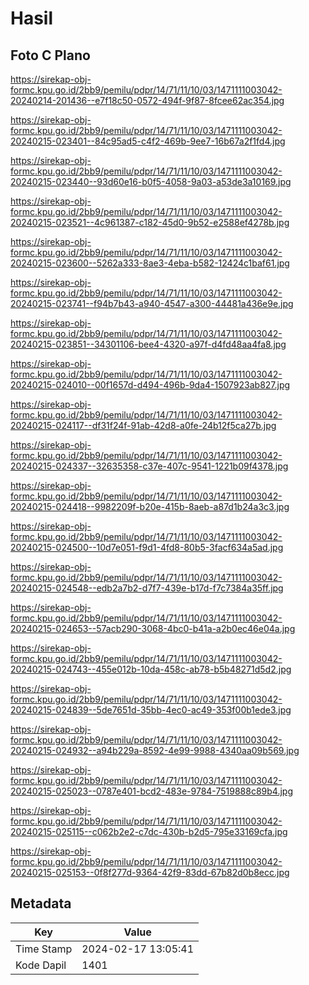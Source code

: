 # Hasil

## Foto C Plano

https://sirekap-obj-formc.kpu.go.id/2bb9/pemilu/pdpr/14/71/11/10/03/1471111003042-20240214-201436--e7f18c50-0572-494f-9f87-8fcee62ac354.jpg

https://sirekap-obj-formc.kpu.go.id/2bb9/pemilu/pdpr/14/71/11/10/03/1471111003042-20240215-023401--84c95ad5-c4f2-469b-9ee7-16b67a2f1fd4.jpg

https://sirekap-obj-formc.kpu.go.id/2bb9/pemilu/pdpr/14/71/11/10/03/1471111003042-20240215-023440--93d60e16-b0f5-4058-9a03-a53de3a10169.jpg

https://sirekap-obj-formc.kpu.go.id/2bb9/pemilu/pdpr/14/71/11/10/03/1471111003042-20240215-023521--4c961387-c182-45d0-9b52-e2588ef4278b.jpg

https://sirekap-obj-formc.kpu.go.id/2bb9/pemilu/pdpr/14/71/11/10/03/1471111003042-20240215-023600--5262a333-8ae3-4eba-b582-12424c1baf61.jpg

https://sirekap-obj-formc.kpu.go.id/2bb9/pemilu/pdpr/14/71/11/10/03/1471111003042-20240215-023741--f94b7b43-a940-4547-a300-44481a436e9e.jpg

https://sirekap-obj-formc.kpu.go.id/2bb9/pemilu/pdpr/14/71/11/10/03/1471111003042-20240215-023851--34301106-bee4-4320-a97f-d4fd48aa4fa8.jpg

https://sirekap-obj-formc.kpu.go.id/2bb9/pemilu/pdpr/14/71/11/10/03/1471111003042-20240215-024010--00f1657d-d494-496b-9da4-1507923ab827.jpg

https://sirekap-obj-formc.kpu.go.id/2bb9/pemilu/pdpr/14/71/11/10/03/1471111003042-20240215-024117--df31f24f-91ab-42d8-a0fe-24b12f5ca27b.jpg

https://sirekap-obj-formc.kpu.go.id/2bb9/pemilu/pdpr/14/71/11/10/03/1471111003042-20240215-024337--32635358-c37e-407c-9541-1221b09f4378.jpg

https://sirekap-obj-formc.kpu.go.id/2bb9/pemilu/pdpr/14/71/11/10/03/1471111003042-20240215-024418--9982209f-b20e-415b-8aeb-a87d1b24a3c3.jpg

https://sirekap-obj-formc.kpu.go.id/2bb9/pemilu/pdpr/14/71/11/10/03/1471111003042-20240215-024500--10d7e051-f9d1-4fd8-80b5-3facf634a5ad.jpg

https://sirekap-obj-formc.kpu.go.id/2bb9/pemilu/pdpr/14/71/11/10/03/1471111003042-20240215-024548--edb2a7b2-d7f7-439e-b17d-f7c7384a35ff.jpg

https://sirekap-obj-formc.kpu.go.id/2bb9/pemilu/pdpr/14/71/11/10/03/1471111003042-20240215-024653--57acb290-3068-4bc0-b41a-a2b0ec46e04a.jpg

https://sirekap-obj-formc.kpu.go.id/2bb9/pemilu/pdpr/14/71/11/10/03/1471111003042-20240215-024743--455e012b-10da-458c-ab78-b5b48271d5d2.jpg

https://sirekap-obj-formc.kpu.go.id/2bb9/pemilu/pdpr/14/71/11/10/03/1471111003042-20240215-024839--5de7651d-35bb-4ec0-ac49-353f00b1ede3.jpg

https://sirekap-obj-formc.kpu.go.id/2bb9/pemilu/pdpr/14/71/11/10/03/1471111003042-20240215-024932--a94b229a-8592-4e99-9988-4340aa09b569.jpg

https://sirekap-obj-formc.kpu.go.id/2bb9/pemilu/pdpr/14/71/11/10/03/1471111003042-20240215-025023--0787e401-bcd2-483e-9784-7519888c89b4.jpg

https://sirekap-obj-formc.kpu.go.id/2bb9/pemilu/pdpr/14/71/11/10/03/1471111003042-20240215-025115--c062b2e2-c7dc-430b-b2d5-795e33169cfa.jpg

https://sirekap-obj-formc.kpu.go.id/2bb9/pemilu/pdpr/14/71/11/10/03/1471111003042-20240215-025153--0f8f277d-9364-42f9-83dd-67b82d0b8ecc.jpg


## Metadata

| Key        | Value               |
| ---------- | ------------------- |
| Time Stamp | 2024-02-17 13:05:41 |
| Kode Dapil | 1401                |



